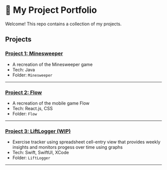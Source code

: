 # 🌟 My Project Portfolio

Welcome! This repo contains a collection of my projects.

## Projects

### [Project 1: Minesweeper](./Minesweeper)
- A recreation of the Minesweeper game
- Tech: Java
- Folder: `Minesweeper`

---

### [Project 2: Flow](./Flow)
- A recreation of the mobile game Flow
- Tech: React.js, CSS
- Folder: `Flow`

---

### [Project 3: LiftLogger (WIP)](./LiftLogger.md)
- Exercise tracker using spreadsheet cell-entry view that provides weekly insights and monitors progess over time using graphs
- Tech: Swift, SwiftUI, XCode
- Folder: `LiftLogger`

---

